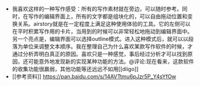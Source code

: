 - 我喜欢这样的一种写作感受：所有的写作素材就在旁边，可以随时参考。同时，在写作的编辑界面上，所有的文字都是组块化的，可以自由拖动位置和变换关系。airstory就是在一定程度上满足这种使用体验的工具。它的左侧可以在平时积累写作用的卡片，当用到的时候可以非常轻松地拖动到编辑界面中。另一个亮点是，编辑界面可以选择outline模式。进入这种模式后，就可以以段落为单位来调整文本顺序。我在整理自己为什么喜欢某款写作软件的时候，才通过分析弄明白真正的原因。喜欢只是一种感觉，事后经过分析才可以找到原因，还可能意外地发现新的实现某种功能的方法。@评论:现在看来，这款软件的收集功能很羸弱，其他功能等还远远不如用[[diigo]]
- [[参考资料]] https://pan.baidu.com/s/14AVTtmu6pJzr5P_Y4sYfOw
